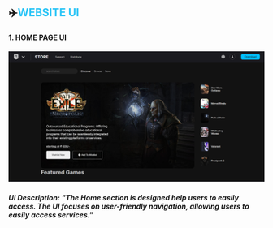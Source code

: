 
## :airplane:<span style="color:#29c4f6">WEBSITE UI 

 #### 1. HOME PAGE UI
 ![Homepage](./src/assets/UI/Home.png)
##### UI Description:<i> "The Home section is designed help users to easily access. The UI focuses on user-friendly navigation, allowing users to easily access services."</i>

